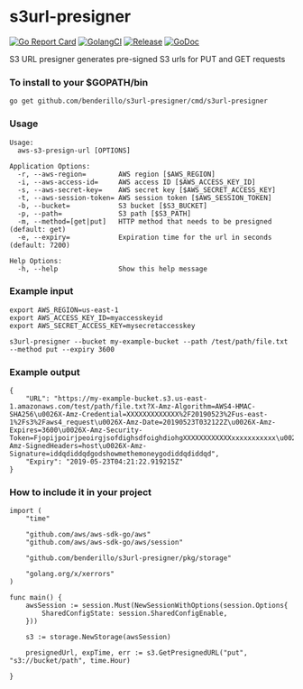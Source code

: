 # s3url-presigner
[![Go Report Card](https://goreportcard.com/badge/github.com/benderillo/s3url-presigner)](https://goreportcard.com/report/github.com/benderillo/s3url-presigner)
[![GolangCI](https://golangci.com/badges/github.com/benderillo/s3url-presigner.svg)](https://golangci.com/r/github.com/benderillo/s3url-presigner)
[![Release](https://img.shields.io/github/release/benderillo/s3url-presigner.svg)](https://github.com/benderillo/s3url-presigner/releases/latest)
[![GoDoc](https://godoc.org/github.com/benderillo/s3url-presigner?status.svg)](https://godoc.org/github.com/benderillo/s3url-presigner/pkg/storage)

S3 URL presigner generates pre-signed S3 urls for PUT and GET requests

### To install to your $GOPATH/bin
 `go get github.com/benderillo/s3url-presigner/cmd/s3url-presigner`

### Usage

```
Usage:
  aws-s3-presign-url [OPTIONS]

Application Options:
  -r, --aws-region=        AWS region [$AWS_REGION]
  -i, --aws-access-id=     AWS access ID [$AWS_ACCESS_KEY_ID]
  -s, --aws-secret-key=    AWS secret key [$AWS_SECRET_ACCESS_KEY]
  -t, --aws-session-token= AWS session token [$AWS_SESSION_TOKEN]
  -b, --bucket=            S3 bucket [$S3_BUCKET]
  -p, --path=              S3 path [$S3_PATH]
  -m, --method=[get|put]   HTTP method that needs to be presigned (default: get)
  -e, --expiry=            Expiration time for the url in seconds (default: 7200)

Help Options:
  -h, --help               Show this help message
  ```

### Example input

```
export AWS_REGION=us-east-1
export AWS_ACCESS_KEY_ID=myaccesskeyid
export AWS_SECRET_ACCESS_KEY=mysecretaccesskey

s3url-presigner --bucket my-example-bucket --path /test/path/file.txt --method put --expiry 3600
```

### Example output
```
{
	"URL": "https://my-example-bucket.s3.us-east-1.amazonaws.com/test/path/file.txt?X-Amz-Algorithm=AWS4-HMAC-SHA256\u0026X-Amz-Credential=XXXXXXXXXXXXX%2F20190523%2Fus-east-1%2Fs3%2Faws4_request\u0026X-Amz-Date=20190523T032122Z\u0026X-Amz-Expires=3600\u0026X-Amz-Security-Token=FjopijpoirjpeoirgjsofdighsdfoighdiohgXXXXXXXXXXXXxxxxxxxxxxx\u0026X-Amz-SignedHeaders=host\u0026X-Amz-Signature=iddqdiddqdgodshowmethemoneygodiddqdiddqd",
	"Expiry": "2019-05-23T04:21:22.919215Z"
}
```

### How to include it in your project
```
import (
	"time"

	"github.com/aws/aws-sdk-go/aws"
	"github.com/aws/aws-sdk-go/aws/session"

	"github.com/benderillo/s3url-presigner/pkg/storage"

	"golang.org/x/xerrors"
)

func main() {
	awsSession := session.Must(NewSessionWithOptions(session.Options{
		SharedConfigState: session.SharedConfigEnable,
	}))

	s3 := storage.NewStorage(awsSession)

	presignedUrl, expTime, err := s3.GetPresignedURL("put", "s3://bucket/path", time.Hour)

}
```

